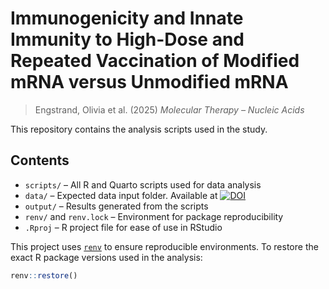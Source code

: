 # Immunogenicity and Innate Immunity to High-Dose and Repeated Vaccination of Modified mRNA versus Unmodified mRNA
> Engstrand, Olivia et al. (2025) *Molecular Therapy – Nucleic Acids*
> 
This repository contains the analysis scripts used in the study.


## Contents

- `scripts/` – All R and Quarto scripts used for data analysis
- `data/` – Expected data input folder. Available at [![DOI](https://zenodo.org/badge/DOI/10.5281/zenodo.14609902.svg)](https://doi.org/10.5281/zenodo.14609902)
- `output/` – Results generated from the scripts
- `renv/` and `renv.lock` – Environment for package reproducibility
- `.Rproj` – R project file for ease of use in RStudio


This project uses [`renv`](https://rstudio.github.io/renv/) to ensure reproducible environments.
To restore the exact R package versions used in the analysis:

```r
renv::restore()
